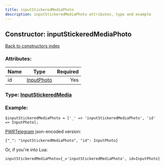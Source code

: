 ```yaml
---
title: inputStickeredMediaPhoto
description: inputStickeredMediaPhoto attributes, type and example
---
```

## Constructor: inputStickeredMediaPhoto  
[Back to constructors index](index.md)



### Attributes:

| Name     |    Type       | Required |
|----------|:-------------:|---------:|
|id|[InputPhoto](../types/InputPhoto.md) | Yes|



### Type: [InputStickeredMedia](../types/InputStickeredMedia.md)


### Example:

```
$inputStickeredMediaPhoto = ['_' => 'inputStickeredMediaPhoto', 'id' => InputPhoto];
```  

[PWRTelegram](https://pwrtelegram.xyz) json-encoded version:

```
{"_": "inputStickeredMediaPhoto", "id": InputPhoto}
```


Or, if you're into Lua:  


```
inputStickeredMediaPhoto={_='inputStickeredMediaPhoto', id=InputPhoto}

```


